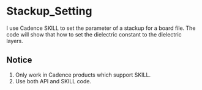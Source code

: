 # Stackup_Setting

I use Cadence SKILL to set the parameter of a stackup for a board file.
The code will show that how to set the dielectric constant to the dielectric layers.

## Notice

1. Only work in Cadence products which support SKILL.
2. Use both API and SKILL code.
